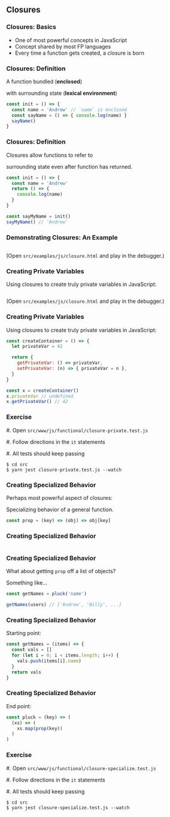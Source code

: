 ## Closures

### Closures: Basics

* One of most powerful concepts in JavaScript
* Concept shared by most FP languages
* Every time a function gets created, a closure is born

### Closures: Definition

A function bundled (**enclosed**) 

with surrounding state (**lexical environment**)

```javascript
const init = () => {
  const name = 'Andrew' // `name` is enclosed
  const sayName = () => { console.log(name) }
  sayName()
}
```

### Closures: Definition

Closures allow functions to refer to

surrounding state even after function has returned.

```javascript
const init = () => {
  const name = 'Andrew'
  return () => { 
    console.log(name) 
  }
}

const sayMyName = init()
sayMyName() // 'Andrew'
```

### Demonstrating Closures: An Example

~~~ {.javascript insert="../../../src/examples/js/closure.js" token="simple"}
~~~

(Open `src/examples/js/closure.html` and play in the debugger.)

### Creating Private Variables

Using closures to create truly private variables in JavaScript:

~~~ {.javascript insert="../../../src/examples/js/closure.js" token="private"}
~~~

(Open `src/examples/js/closure.html` and play in the debugger.)


### Creating Private Variables

Using closures to create truly private variables in JavaScript:

```javascript
const createContainer = () => {
  let privateVar = 42

  return {
    getPrivateVar: () => privateVar,
    setPrivateVar: (n) => { privateVar = n },
  }
}

const x = createContainer()
x.privateVar // undefined
x.getPrivateVar() // 42
```

### Exercise

  #. Open `src/www/js/functional/closure-private.test.js`
  
  #. Follow directions in the `it` statements
  
  #. All tests should keep passing 

```shell
$ cd src
$ yarn jest closure-private.test.js --watch
```

### Creating Specialized Behavior

Perhaps most powerful aspect of closures:

Specializing behavior of a general function.

```javascript
const prop = (key) => (obj) => obj[key]
```

### Creating Specialized Behavior

~~~ {.javascript insert="../../../src/examples/js/closure.js" token="specialization"}
~~~

### Creating Specialized Behavior

What about getting `prop` off a list of objects?

Something like...

```javascript
const getNames = pluck('name')

getNames(users) // ['Andrew', 'Billy', ...]
```

### Creating Specialized Behavior

Starting point:

```javascript
const getNames = (items) => {
  const vals = []
  for (let i = 0; i < items.length; i++) {
    vals.push(items[i].name)
  }
  return vals
}
```


### Creating Specialized Behavior

End point:

```javascript
const pluck = (key) => (
  (xs) => (
    xs.map(prop(key))
  )
)
```

### Exercise

  #. Open `src/www/js/functional/closure-specialize.test.js`
  
  #. Follow directions in the `it` statements
  
  #. All tests should keep passing 

```shell
$ cd src
$ yarn jest closure-specialize.test.js --watch
```
